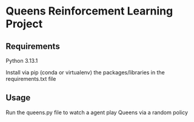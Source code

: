 # Queens Reinforcement Learning Project

## Requirements

Python 3.13.1

Install via pip (conda or virtualenv) the packages/libraries in the requirements.txt file

## Usage

Run the queens.py file to watch a agent play Queens via a random policy
